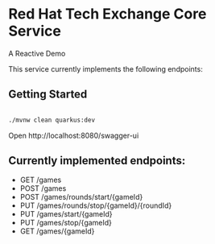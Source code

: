 # Red Hat Tech Exchange Core Service

A Reactive Demo

This service currently implements the following endpoints:


## Getting Started

```bash

./mvnw clean quarkus:dev

```

Open http://localhost:8080/swagger-ui

## Currently implemented endpoints:
* GET ​/games
* POST /games
* POST ​/games​/rounds​/start​/{gameId}
* PUT ​/games​/rounds​/stop​/{gameId}​/{roundId}
* PUT ​/games​/start​/{gameId}
* PUT ​/games​/stop​/{gameId}
* GET ​/games​/{gameId}

